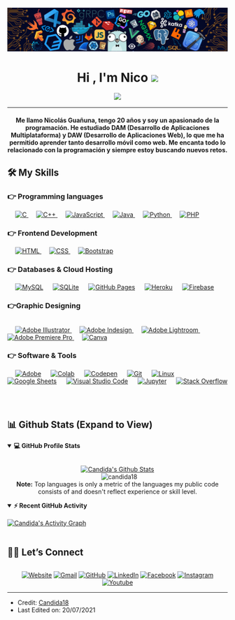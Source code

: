 
![header](img/header_.png)

  <h1 align="center">Hi , I'm Nico <img src="https://media.giphy.com/media/hvRJCLFzcasrR4ia7z/giphy.gif" width="35"></h1>
<p align="center">
  <a href="https://github.com/DenverCoder1/readme-typing-svg"><img src="https://readme-typing-svg.herokuapp.com?lines=Full+Stack+Developer;Full+Stack+Developer;Full+Stack+Developer&amp;center=true&amp;width=500&amp;height=50"></a>
</p>
<hr>
<h4 align="center">Me llamo Nicolás Guañuna, tengo 20 años y soy un apasionado de la programación. He estudiado DAM (Desarrollo de Aplicaciones Multiplataforma) y DAW (Desarrollo de Aplicaciones Web), lo que me ha permitido aprender tanto desarrollo móvil como web. Me encanta todo lo relacionado con la programación y siempre estoy buscando nuevos retos.</h4>
<h2 id="️-my-skills">🛠️ My Skills</h2>
<h3 id="-programming-languages">👉 Programming languages</h3>
<p align="left"> 
    
  <a href="https://www.cprogramming.com/" target="_blank"> 
    <img alt="C" src="https://img.shields.io/badge/C%20-%232370ED.svg?logo=c&amp;logoColor=white">
  </a> 
   
  <a href="https://www.w3schools.com/cpp/" target="_blank"> 
    <img alt="C++" src="https://img.shields.io/badge/C++%20-%2300599C.svg?logo=c%2B%2B&amp;logoColor=white">
  </a> 
   
  <a href="https://developer.mozilla.org/en-US/docs/Web/JavaScript" target="_blank"> 
     <img alt="JavaScript" src="https://img.shields.io/badge/JavaScript%20-%23F7DF1E.svg?logo=javascript&amp;logoColor=black">
   </a>
   
  <a href="https://www.java.com" target="_blank"> 
    <img alt="Java" src="https://img.shields.io/badge/Java-%23007396.svg?logo=java&amp;logoColor=white">
  </a>
   
   <a href="https://www.python.org" target="_blank">
    <img alt="Python" src="https://img.shields.io/badge/Python%20-%2314354C.svg?logo=python&amp;logoColor=white">
  </a>
   
  <a href="https://www.php.net/">
    <img alt="PHP" src="https://img.shields.io/badge/PHP-%23777BB4.svg?logo=php&amp;logoColor=white">
  </a>
</p>
<h3 id="-frontend-development">👉 Frontend Development</h3>
<p align="left"> 
    
  <a href="https://www.w3.org/html/" target="_blank"> 
   <img alt="HTML" src="https://img.shields.io/badge/HTML5%20-%23E34F26.svg?logo=html5&amp;logoColor=white">
  </a>   
   
  <a href="https://www.w3schools.com/css/" target="_blank">
    <img alt="CSS" src="https://img.shields.io/badge/CSS%20-%231572B6.svg?logo=css3&amp;logoColor=white">
  </a> 
    
  <a href="https://getbootstrap.com" target="_blank"> 
    <img alt="Bootstrap" src="https://img.shields.io/badge/Bootstrap-%23563D7C.svg?style=flat&amp;logo=bootstrap&amp;logoColor=white">
  </a>
</p>
<h3 id="-databases--cloud-hosting">👉 Databases &amp; Cloud Hosting</h3>
<p align="left">
   
    <a href="https://www.mysql.com/"><img alt="MySQL" src="https://img.shields.io/badge/MySQL-%2300f.svg?style=flat&amp;llogo=mysql&amp;logoColor=white"></a>
   
    <a href="https://www.sqlite.org/"><img alt="SQLite" src="https://img.shields.io/badge/sqlite-%2307405e.svg?style=flat&amp;logo=sqlite&amp;logoColor=white"></a>
   
    <a href="https://www.github.com"><img alt="GitHub Pages" src="https://img.shields.io/badge/GitHub%20Pages-%23327FC7.svg?style=flat&amp;llogo=github&amp;logoColor=white"></a>
   
    <a href="https://www.heroku.com/"><img alt="Heroku" src="https://img.shields.io/badge/Heroku%20-%23430098.svg?logo=heroku&amp;logoColor=white"></a>  
   
    <a href="https://firebase.google.com/"><img alt="Firebase" src="https://img.shields.io/badge/Firebase-%23316192.svg?logo=firebase&amp;logoColor=white"></a>
 </p>
<h3 id="graphic-designing">👉Graphic Designing</h3>
<div class="google-auto-placed" style="width: 100%; height: auto; clear: none; text-align: center;"><ins data-ad-format="auto" class="adsbygoogle adsbygoogle-noablate" data-ad-client="ca-pub-5867915342436534" data-adsbygoogle-status="done" style="display: block; margin: 10px auto; background-color: transparent; height: 0px;" data-ad-status="unfilled"><div id="aswift_4_host" style="border: none; height: 0px; width: 1150px; margin: 0px; padding: 0px; position: relative; visibility: visible; background-color: transparent; display: inline-block; overflow: hidden; opacity: 0;"><iframe id="aswift_4" name="aswift_4" style="left: 0px; position: absolute; top: 0px; border: 0px; width: 1150px; height: 0px; min-height: auto; max-height: none; min-width: auto; max-width: none;" sandbox="allow-forms allow-popups allow-popups-to-escape-sandbox allow-same-origin allow-scripts allow-top-navigation-by-user-activation" width="1150" height="0" frameborder="0" marginwidth="0" marginheight="0" vspace="0" hspace="0" allowtransparency="true" scrolling="no" allow="attribution-reporting; run-ad-auction" src="https://pagead2.googlesyndication.com/pagead/ads?client=ca-pub-5867915342436534&amp;output=html&amp;h=280&amp;adk=1296727556&amp;adf=3774456555&amp;pi=t.aa~a.4260891379~rp.1&amp;w=1150&amp;fwrn=4&amp;fwrnh=100&amp;lmt=1760700880&amp;rafmt=1&amp;to=qs&amp;pwprc=3343622871&amp;format=1150x280&amp;url=https%3A%2F%2Fgithubprofile.com%2Ftemplates%2FCandida18&amp;fwr=0&amp;pra=3&amp;rpe=1&amp;resp_fmts=3&amp;wgl=1&amp;fa=40&amp;uach=WyJXaW5kb3dzIiwiMTkuMC4wIiwieDg2IiwiIiwiMTQxLjAuNzM5MC43OCIsbnVsbCwwLG51bGwsIjY0IixbWyJHb29nbGUgQ2hyb21lIiwiMTQxLjAuNzM5MC43OCJdLFsiTm90P0FfQnJhbmQiLCI4LjAuMC4wIl0sWyJDaHJvbWl1bSIsIjE0MS4wLjczOTAuNzgiXV0sMF0.&amp;abgtt=6&amp;dt=1760700880861&amp;bpp=1&amp;bdt=303&amp;idt=0&amp;shv=r20251016&amp;mjsv=m202510140101&amp;ptt=9&amp;saldr=aa&amp;abxe=1&amp;eo_id_str=ID%3D446276ad63d02b35%3AT%3D1760700649%3ART%3D1760700649%3AS%3DAA-AfjZJOn-KDicjK4j_psoYk_ug&amp;prev_fmts=0x0%2C1200x280%2C1150x280%2C1150x280&amp;nras=5&amp;correlator=4208908798115&amp;frm=20&amp;pv=1&amp;u_tz=120&amp;u_his=7&amp;u_h=768&amp;u_w=1366&amp;u_ah=720&amp;u_aw=1366&amp;u_cd=24&amp;u_sd=1&amp;dmc=8&amp;adx=101&amp;ady=1811&amp;biw=1351&amp;bih=599&amp;scr_x=0&amp;scr_y=0&amp;eid=95373555%2C31095218%2C31095301%2C42531705%2C95372730%2C95373013%2C95374047&amp;oid=2&amp;pvsid=3979576904766038&amp;tmod=786308909&amp;uas=0&amp;nvt=1&amp;ref=https%3A%2F%2Fgithubprofile.com%2Ftemplates%2F3&amp;fc=1920&amp;brdim=0%2C0%2C0%2C0%2C1366%2C0%2C1366%2C720%2C1366%2C599&amp;vis=1&amp;rsz=%7C%7Cs%7C&amp;abl=NS&amp;fu=128&amp;bc=31&amp;bz=1&amp;td=1&amp;tdf=2&amp;nt=1&amp;ifi=5&amp;uci=a!5&amp;btvi=3&amp;fsb=1&amp;dtd=7" data-google-container-id="a!5" tabindex="0" title="Advertisement" aria-label="Advertisement" data-google-query-id="CPLp0PSRq5ADFaFvFQgdCZ4DWw" data-load-complete="true"></iframe></div></ins></div><p align="left">
   
   <a href="https://www.adobe.com/in/products/illustrator.html" target="_blank"> 
    <img alt="Adobe Illustrator" src="https://img.shields.io/badge/Adobe Illustrator-%23FF9A00.svg?style=flat&amp;logo=adobeillustrator&amp;logoColor=white">
  </a> 
   
  <a href="https://www.adobe.com/in/products/indesign.html" target="_blank"> 
    <img alt="Adobe Indesign" src="https://img.shields.io/badge/Adobe Indesign-%e749a0.svg?style=flat&amp;logo=adobeindesign&amp;logoColor=white"> 
  </a> 
     
  <a href="https://www.adobe.com/in/products/photoshop-lightroom.html" target="_blank"> 
    <img alt="Adobe Lightroom" src="https://img.shields.io/badge/Adobe Lightroom-%2300f.svg?style=flat&amp;logo=adobelightroom&amp;logoColor=white">
  </a>
    
  <a href="https://www.adobe.com/in/products/premiere.html" target="_blank"> 
   <img alt="Adobe Premiere Pro" src="https://img.shields.io/badge/Adobe Premiere Pro-%2300f.svg?style=flat&amp;logo=adobepremierepro&amp;logoColor=white">
  </a>
     
  <a href="#">
  	<img alt="Canva" src="https://img.shields.io/badge/Canva-%2300C4CC.svg?style=flat&amp;logo=Canva&amp;logoColor=white">
  </a>
 </p>
<h3 id="-software--tools">👉 Software &amp; Tools</h3>
<p>
   
    <a href="#"><img alt="Adobe" src="https://img.shields.io/badge/Adobe%20-%23FF0000.svg?logo=adobe&amp;logoColor=white"></a>
   
    <a href="#"><img alt="Colab" src="https://img.shields.io/badge/Colab-00b56a.svg?logo=google-colab&amp;logoColor=white"></a>
   
    <a href="#"><img alt="Codepen" src="https://img.shields.io/badge/Codepen-000000.svg?logo=codepen&amp;logoColor=white"></a>
   
    <a href="#"><img alt="Git" src="https://img.shields.io/badge/Git%20-%23F05033.svg?logo=git&amp;logoColor=white"></a>
   
    <a href="#"><img alt="Linux" src="https://img.shields.io/badge/Linux-FCC624?style=flat&amp;logo=linux&amp;logoColor=black"></a>
   
    <a href="#"><img alt="Google Sheets" src="https://img.shields.io/badge/Google%20Sheets%20-%2334A853.svg?logo=google%20sheets&amp;logoColor=white"></a>
   
    <a href="#"><img alt="Visual Studio Code" src="https://img.shields.io/badge/Visual%20Studio%20Code-0078d7.svg?logo=visual-studio-code&amp;logoColor=white"></a>
   
    <a href="#"><img alt="Jupyter" src="https://img.shields.io/badge/Jupyter%20-%23F37626.svg?logo=Jupyter&amp;logoColor=white"></a>
   
    <a href="#"><img alt="Stack Overflow" src="https://img.shields.io/badge/-Stack%20Overflow-FE7A16?logo=stack-overflow&amp;logoColor=white"></a>
   
</p>
<br>
<h2 id="-github-stats-expand-to-view">📊 Github Stats (Expand to View)</h2>
<details open=""> 
  <summary><b>💻 GitHub Profile Stats</b></summary>
  <br>
  <p align="center">
    <a href="https://github.com/anuraghazra/github-readme-stats"><img alt="Candida's Github Stats" src="https://github-readme-stats.vercel.app/api?username=candida18&amp;show_icons=true&amp;count_private=true&amp;theme=algolia" height="192px"></a>
<br>
  &nbsp;
	  <img src="https://github-readme-stats.vercel.app/api/top-langs?username=candida18&amp;show_icons=true&amp;locale=en&amp;layout=compact&amp;theme=algolia" alt="candida18" height="192px">
  <br>
  <b>Note:</b> Top languages is only a metric of the languages my public code consists of and doesn't reflect experience or skill level.
  </p>
</details>
<details open="">
  <summary><b>⚡ Recent GitHub Activity</b></summary>
  <br>
   <a href="https://github.com/Candida18"><img alt="Candida's Activity Graph" src="https://activity-graph.herokuapp.com/graph?username=candida18&amp;custom_title=Candida%20Noronha's%20Contribution%20Graph&amp;theme=react-dark"></a>
  <br>
</details>
<br>
<h2 id="️-lets-connect">🙋‍♀️ Let’s Connect</h2><div class="google-auto-placed ap_container" style="width: 100%; height: auto; clear: both; text-align: center;"><ins data-ad-format="auto" class="adsbygoogle adsbygoogle-noablate" data-ad-client="ca-pub-5867915342436534" data-adsbygoogle-status="done" style="display: block; margin: auto; background-color: transparent; height: 0px;" data-ad-status="unfilled"><div id="aswift_3_host" style="border: none; height: 0px; width: 1150px; margin: 0px; padding: 0px; position: relative; visibility: visible; background-color: transparent; display: inline-block; overflow: hidden; opacity: 0;"><iframe id="aswift_3" name="aswift_3" style="left: 0px; position: absolute; top: 0px; border: 0px; width: 1150px; height: 0px; min-height: auto; max-height: none; min-width: auto; max-width: none;" sandbox="allow-forms allow-popups allow-popups-to-escape-sandbox allow-same-origin allow-scripts allow-top-navigation-by-user-activation" width="1150" height="0" frameborder="0" marginwidth="0" marginheight="0" vspace="0" hspace="0" allowtransparency="true" scrolling="no" allow="attribution-reporting; run-ad-auction" src="https://pagead2.googlesyndication.com/pagead/ads?client=ca-pub-5867915342436534&amp;output=html&amp;h=280&amp;adk=196223603&amp;adf=3774456555&amp;w=1150&amp;fwrn=4&amp;fwrnh=100&amp;lmt=1760700880&amp;num_ads=1&amp;rafmt=1&amp;armr=3&amp;sem=mc&amp;pwprc=3343622871&amp;ad_type=text_image&amp;format=1150x280&amp;url=https%3A%2F%2Fgithubprofile.com%2Ftemplates%2FCandida18&amp;fwr=0&amp;pra=3&amp;rh=200&amp;rw=1150&amp;rpe=1&amp;resp_fmts=3&amp;wgl=1&amp;fa=27&amp;uach=WyJXaW5kb3dzIiwiMTkuMC4wIiwieDg2IiwiIiwiMTQxLjAuNzM5MC43OCIsbnVsbCwwLG51bGwsIjY0IixbWyJHb29nbGUgQ2hyb21lIiwiMTQxLjAuNzM5MC43OCJdLFsiTm90P0FfQnJhbmQiLCI4LjAuMC4wIl0sWyJDaHJvbWl1bSIsIjE0MS4wLjczOTAuNzgiXV0sMF0.&amp;abgtt=6&amp;dt=1760700880844&amp;bpp=1&amp;bdt=287&amp;idt=0&amp;shv=r20251016&amp;mjsv=m202510140101&amp;ptt=9&amp;saldr=aa&amp;abxe=1&amp;eo_id_str=ID%3D446276ad63d02b35%3AT%3D1760700649%3ART%3D1760700649%3AS%3DAA-AfjZJOn-KDicjK4j_psoYk_ug&amp;prev_fmts=0x0%2C1200x280%2C1150x280&amp;nras=4&amp;correlator=4208908798115&amp;frm=20&amp;pv=1&amp;u_tz=120&amp;u_his=7&amp;u_h=768&amp;u_w=1366&amp;u_ah=720&amp;u_aw=1366&amp;u_cd=24&amp;u_sd=1&amp;dmc=8&amp;adx=101&amp;ady=2224&amp;biw=1351&amp;bih=599&amp;scr_x=0&amp;scr_y=0&amp;eid=95373555%2C31095218%2C31095301%2C42531705%2C95372730%2C95373013%2C95374047&amp;oid=2&amp;pvsid=3979576904766038&amp;tmod=786308909&amp;uas=0&amp;nvt=1&amp;ref=https%3A%2F%2Fgithubprofile.com%2Ftemplates%2F3&amp;fc=1408&amp;brdim=0%2C0%2C0%2C0%2C1366%2C0%2C1366%2C720%2C1366%2C599&amp;vis=1&amp;rsz=%7C%7Cs%7C&amp;abl=NS&amp;fu=128&amp;bc=31&amp;bz=1&amp;td=1&amp;tdf=2&amp;nt=1&amp;ifi=4&amp;uci=a!4&amp;btvi=2&amp;fsb=1&amp;dtd=7" data-google-container-id="a!4" tabindex="0" title="Advertisement" aria-label="Advertisement" data-google-query-id="CLKJ0PSRq5ADFV9uFQgdBXs0dA" data-load-complete="true"></iframe></div></ins></div>
<p align="center">
  <a href="https://candida-noronha.web.app/"><img src="https://img.icons8.com/bubbles/50/000000/web.png" alt="Website"></a>
	<a href="mailto:candida.noronha18@gmail.com"><img src="https://img.icons8.com/bubbles/50/000000/gmail.png" alt="Gmail"></a>
	<a href="https://github.com/Candida18"><img src="https://img.icons8.com/bubbles/50/000000/github.png" alt="GitHub"></a>
	<a href="https://linkedin.com/in/candida-ruth-noronha-b019101ab"><img src="https://img.icons8.com/bubbles/50/000000/linkedin.png" alt="LinkedIn"></a>
	<a href="https://www.facebook.com/candida.noronha.77"><img src="https://img.icons8.com/bubbles/50/000000/facebook-new.png" alt="Facebook"></a>
	<a href="https://instagram.com/candyyyy__18"><img src="https://img.icons8.com/bubbles/50/000000/instagram.png" alt="Instagram"></a>
	<a href="https://www.youtube.com/channel/UC7V1Gm8V0kRLp_EHB8aDj2A"><img src="https://img.icons8.com/bubbles/50/000000/youtube.png" alt="Youtube"></a>
</p>
<hr>
<ul>
<li>Credit: <a href="https://github.com/Candida18">Candida18</a></li>
<li>Last Edited on: 20/07/2021</li>
</ul> 
